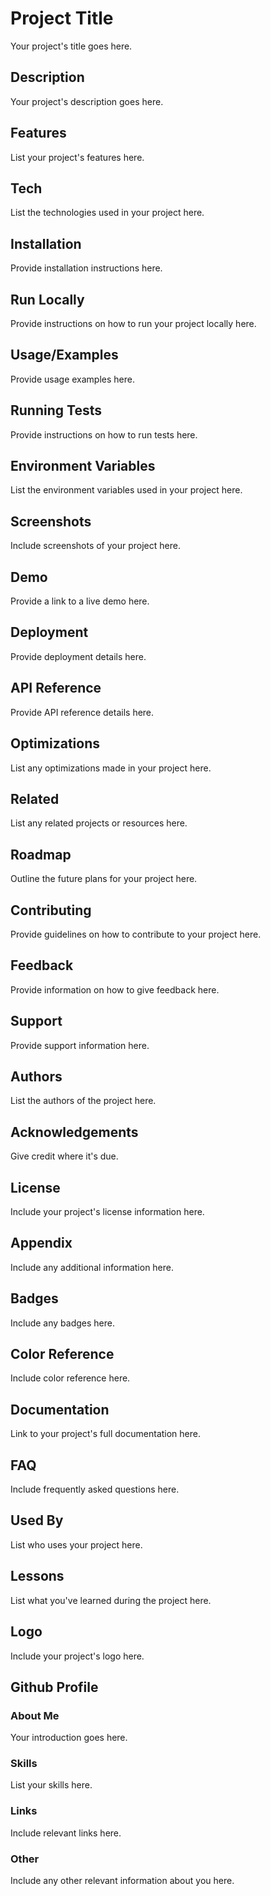# Project Title

Your project's title goes here.

## Description

Your project's description goes here.

## Features

List your project's features here.

## Tech

List the technologies used in your project here.

## Installation

Provide installation instructions here.

## Run Locally

Provide instructions on how to run your project locally here.

## Usage/Examples

Provide usage examples here.

## Running Tests

Provide instructions on how to run tests here.

## Environment Variables

List the environment variables used in your project here.

## Screenshots

Include screenshots of your project here.

## Demo

Provide a link to a live demo here.

## Deployment

Provide deployment details here.

## API Reference

Provide API reference details here.

## Optimizations

List any optimizations made in your project here.

## Related

List any related projects or resources here.

## Roadmap

Outline the future plans for your project here.

## Contributing

Provide guidelines on how to contribute to your project here.

## Feedback

Provide information on how to give feedback here.

## Support

Provide support information here.

## Authors

List the authors of the project here.

## Acknowledgements

Give credit where it's due.

## License

Include your project's license information here.

## Appendix

Include any additional information here.

## Badges

Include any badges here.

## Color Reference

Include color reference here.

## Documentation

Link to your project's full documentation here.

## FAQ

Include frequently asked questions here.

## Used By

List who uses your project here.

## Lessons

List what you've learned during the project here.

## Logo

Include your project's logo here.

## Github Profile

### About Me

Your introduction goes here.

### Skills

List your skills here.

### Links

Include relevant links here.

### Other

Include any other relevant information about you here.
